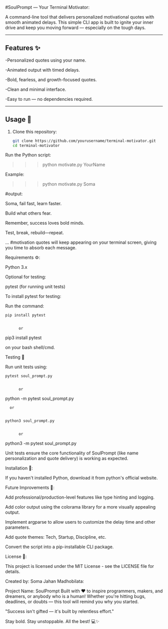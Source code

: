 #SoulPrompt — Your Terminal Motivator:



A command-line tool that delivers personalized motivational quotes with smooth animated delays. This simple CLI app is built to ignite your inner drive and keep you moving forward — especially on the tough days.

---

## Features ✨
-Personalized quotes using your name.

-Animated output with timed delays.

-Bold, fearless, and growth-focused quotes.

-Clean and minimal interface.

-Easy to run — no dependencies required.



---

## Usage 📝

1. Clone this repository:
   ```bash
   git clone https://github.com/yourusername/terminal-motivator.git
   cd terminal-motivator


Run the Python script:

>>>python motivate.py YourName




Example:

>>>python motivate.py Soma


#output:

Soma, fail fast, learn faster.

Build what others fear.

Remember, success loves bold minds.

Test, break, rebuild—repeat.

...      #motivation quotes will keep appearing on your terminal screen, giving you time to absorb each message.





Requirements ⚙️:

Python 3.x










Optional for testing:

pytest (for running unit tests)










To install pytest for testing:




Run the command:


```
pip install pytest


      or

```
pip3 install pytest



on your bash shell/cmd.
















Testing 🧪

Run unit tests using:


```
pytest soul_prompt.py


      or

```
python -m pytest soul_prompt.py

       
      or

``` 

python3 soul_prompt.py


      or

``` 

python3 -m pytest soul_prompt.py





Unit tests ensure the core functionality of SoulPrompt (like name personalization and quote delivery) is working as expected.










Installation 🔧:

If you haven't installed Python, download it from python's official website.







Future Improvements 🚀:

Add professional/production-level features like type hinting and logging.

Add color output using the colorama library for a more visually appealing output.

Implement argparse to allow users to customize the delay time and other parameters.

Add quote themes: Tech, Startup, Discipline, etc.

Convert the script into a pip-installable CLI package.






License 📄: 

This project is licensed under the MIT License - see the LICENSE file for details.





Created by: Soma Jahan Madhobilata:

Project Name: SoulPrompt
Built with ❤️ to inspire programmers, makers, and dreamers, or anybody who is a human! Whether you're hitting bugs, deadlines, or doubts — this tool will remind you why you started.

"Success isn't gifted — it's built by relentless effort."

Stay bold. Stay unstoppable. All the best! 💻✨














